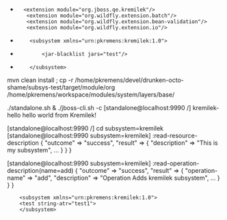+       <extension module="org.jboss.qe.kremilek"/>
         <extension module="org.wildfly.extension.batch"/>
         <extension module="org.wildfly.extension.bean-validation"/>
         <extension module="org.wildfly.extension.io"/>

+         <subsystem xmlns="urn:pkremens:kremilek:1.0">
+             <jar-blacklist jars="test"/>
+         </subsystem>
         
mvn clean install ; cp -r /home/pkremens/devel/drunken-octo-shame/subsys-test/target/module/org /home/pkremens/workspace/modules/system/layers/base/

./standalone.sh &
./jboss-cli.sh -c
[standalone@localhost:9990 /] kremilek-hello
hello world from Kremilek!

[standalone@localhost:9990 /] cd subsystem=kremilek
[standalone@localhost:9990 subsystem=kremilek] :read-resource-description
{
    "outcome" => "success",
    "result" => {
        "description" => "This is my subsystem",
        ...
        }
    }
}

[standalone@localhost:9990 subsystem=kremilek] :read-operation-description(name=add)
{
    "outcome" => "success",
    "result" => {
        "operation-name" => "add",
        "description" => "Operation Adds kremilek subsystem",
        ...
        }
    }
}

        <subsystem xmlns="urn:pkremens:kremilek:1.0">
        <test string-atr="test1">
        </subsystem>